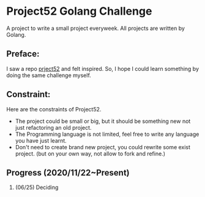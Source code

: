 # Project52 Golang Challenge

A project to write a small project everyweek. All projects are written by Golang.

## Preface:

I saw a repo [prject52](https://github.com/kkdai/project52) and felt inspired. So, I hope I could learn something by doing the same challenge myself.


## Constraint:

Here are the constraints of Project52.

- The project could be small or big, but it should be something new not just refactoring an old project.
- The Programming language is not limited, feel free to write any language you have  just learnt.
- Don't need to create brand new project, you could rewrite some exist project. (but on your own way, not allow to fork and refine.)

## Progress (2020/11/22~Present)

1. (06/25) Deciding 



